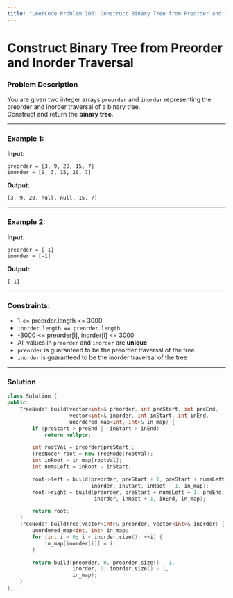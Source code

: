 ```yaml
---
title: "LeetCode Problem 105: Construct Binary Tree from Preorder and Inorder Traversal"
---
```


# Construct Binary Tree from Preorder and Inorder Traversal

### Problem Description

You are given two integer arrays `preorder` and `inorder` representing the preorder and inorder traversal of a binary tree.  
Construct and return the **binary tree**.

---

### Example 1:

**Input:**

```
preorder = [3, 9, 20, 15, 7]  
inorder = [9, 3, 15, 20, 7]
```

**Output:** 

```
[3, 9, 20, null, null, 15, 7]
```

---

### Example 2:

**Input:**

```
preorder = [-1]  
inorder = [-1]
```

**Output:** 

```
[-1]
```

---

### Constraints:

- 1 <= preorder.length <= 3000  
- `inorder.length == preorder.length`  
- -3000 <= preorder[i], inorder[i] <= 3000  
- All values in `preorder` and `inorder` are **unique**  
- `preorder` is guaranteed to be the preorder traversal of the tree  
- `inorder` is guaranteed to be the inorder traversal of the tree

---

### Solution

```cpp
class Solution {
public:
    TreeNode* build(vector<int>& preorder, int preStart, int preEnd,
                    vector<int>& inorder, int inStart, int inEnd,
                    unordered_map<int, int>& in_map) {
        if (preStart > preEnd || inStart > inEnd)
            return nullptr;

        int rootVal = preorder[preStart];
        TreeNode* root = new TreeNode(rootVal);
        int inRoot = in_map[rootVal];
        int numsLeft = inRoot - inStart;

        root->left = build(preorder, preStart + 1, preStart + numsLeft,
                           inorder, inStart, inRoot - 1, in_map);
        root->right = build(preorder, preStart + numsLeft + 1, preEnd,
                            inorder, inRoot + 1, inEnd, in_map);

        return root;
    }
    TreeNode* buildTree(vector<int>& preorder, vector<int>& inorder) {
        unordered_map<int, int> in_map;
        for (int i = 0; i < inorder.size(); ++i) {
            in_map[inorder[i]] = i;
        }

        return build(preorder, 0, preorder.size() - 1,
                     inorder, 0, inorder.size() - 1,
                     in_map);
    }
};
```